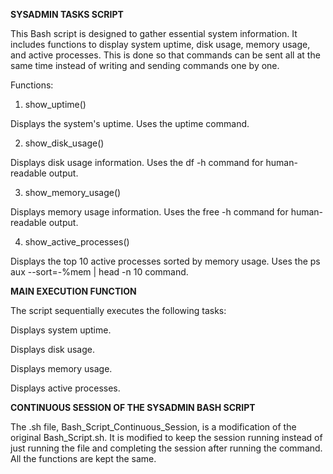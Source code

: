 **SYSADMIN TASKS SCRIPT**

This Bash script is designed to  gather essential system information. It includes functions to display system uptime, disk usage, memory usage, and active processes. This is done so that commands can be sent all at the same time instead of writing and sending commands one by one.

Functions:
1. show_uptime()

Displays the system's uptime.
Uses the uptime command.

2. show_disk_usage()

Displays disk usage information.
Uses the df -h command for human-readable output.

3. show_memory_usage()

Displays memory usage information.
Uses the free -h command for human-readable output.

4. show_active_processes()

Displays the top 10 active processes sorted by memory usage.
Uses the ps aux --sort=-%mem | head -n 10 command.

**MAIN EXECUTION FUNCTION**

The script sequentially executes the following tasks:


Displays system uptime.

Displays disk usage.

Displays memory usage.

Displays active processes.

**CONTINUOUS SESSION OF THE SYSADMIN BASH SCRIPT**

The .sh file, Bash_Script_Continuous_Session, is a modification of the original Bash_Script.sh. It is modified to keep the session running instead of just running the file and completing the session after running the command. All the functions are kept the same.



